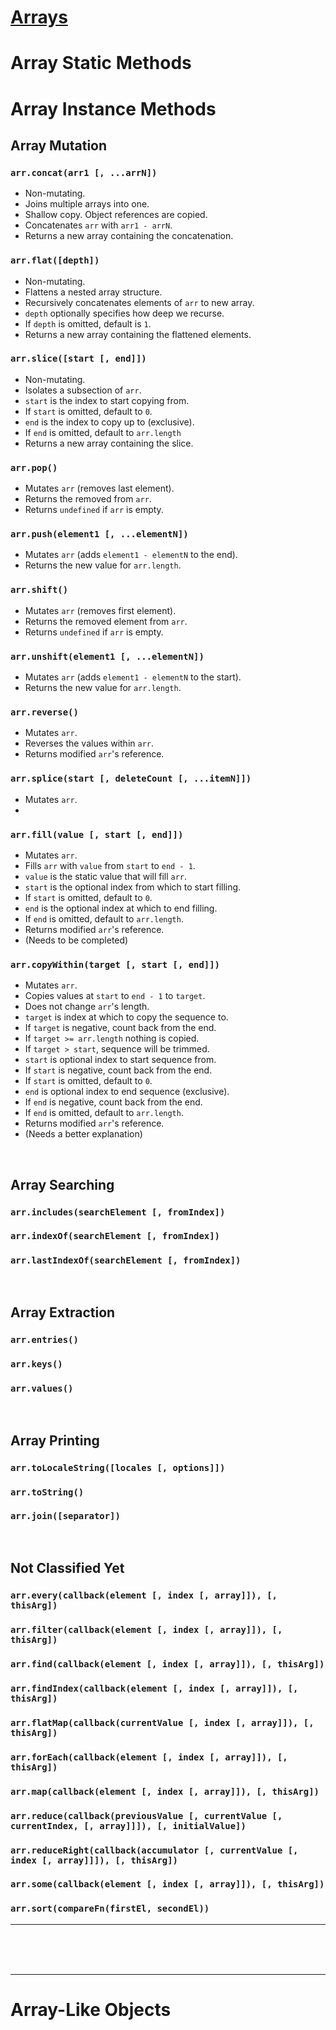 # [Arrays](https://developer.mozilla.org/en-US/docs/Web/JavaScript/Reference/Global_Objects/Array)

# Array Static Methods

# Array Instance Methods
## Array Mutation
### `arr.concat(arr1 [, ...arrN])`
- Non-mutating. 
- Joins multiple arrays into one.
- Shallow copy. Object references are copied.
- Concatenates `arr` with `arr1 - arrN`.
- Returns a new array containing the concatenation.

### `arr.flat([depth])`
- Non-mutating.
- Flattens a nested array structure.
- Recursively concatenates elements of `arr` to new array.
- `depth` optionally specifies how deep we recurse. 
- If `depth` is omitted, default is `1`.
- Returns a new array containing the flattened elements.

### `arr.slice([start [, end]])`
- Non-mutating. 
- Isolates a subsection of `arr`.
- `start` is the index to start copying from.
- If `start` is omitted, default to `0`.
- `end` is the index to copy up to (exclusive).
- If `end` is omitted, default to `arr.length`
- Returns a new array containing the slice.

### `arr.pop()`
- Mutates `arr` (removes last element).
- Returns the removed from `arr`.
- Returns `undefined` if `arr` is empty.

### `arr.push(element1 [, ...elementN])`
- Mutates `arr` (adds `element1 - elementN` to the end).
- Returns the new value for `arr.length`. 

### `arr.shift()`
- Mutates `arr` (removes first element).
- Returns the removed element from `arr`.
- Returns `undefined` if `arr` is empty.

### `arr.unshift(element1 [, ...elementN])`
- Mutates `arr` (adds `element1 - elementN` to the start).
- Returns the new value for `arr.length`.

### `arr.reverse()`
- Mutates `arr`.
- Reverses the values within `arr`.
- Returns modified `arr`'s reference.

### `arr.splice(start [, deleteCount [, ...itemN]])`
- Mutates `arr`.
- 

### `arr.fill(value [, start [, end]])`
- Mutates `arr`. 
- Fills `arr` with `value` from `start` to `end - 1`.
- `value` is the static value that will fill `arr`.
- `start` is the optional index from which to start filling.
- If `start` is omitted, default to `0`.
- `end` is the optional index at which to end filling.
- If `end` is omitted, default to `arr.length`.
- Returns modified `arr`'s reference.
- (Needs to be completed)

### `arr.copyWithin(target [, start [, end]])`
- Mutates `arr`.
- Copies values at `start` to `end - 1` to `target`.
- Does not change `arr`'s length.
- `target` is index at which to copy the sequence to.
- If `target` is negative, count back from the end.
- If `target >= arr.length` nothing is copied.
- If `target > start`, sequence will be trimmed.
- `start` is optional index to start sequence from.
- If `start` is negative, count back from the end. 
- If `start` is omitted, default to `0`.
- `end` is optional index to end sequence (exclusive).
- If `end` is negative, count back from the end.
- If `end` is omitted, default to `arr.length`.
- Returns modified `arr`'s reference.
- (Needs a better explanation)

<br>

## Array Searching
### `arr.includes(searchElement [, fromIndex])`
### `arr.indexOf(searchElement [, fromIndex])`
### `arr.lastIndexOf(searchElement [, fromIndex])`

<br>

## Array Extraction
### `arr.entries()`
### `arr.keys()`
### `arr.values()`

<br>

## Array Printing
### `arr.toLocaleString([locales [, options]])`
### `arr.toString()`
### `arr.join([separator])`

<br>

## Not Classified Yet
### `arr.every(callback(element [, index [, array]]), [, thisArg])`

### `arr.filter(callback(element [, index [, array]]), [, thisArg])`

### `arr.find(callback(element [, index [, array]]), [, thisArg])`

### `arr.findIndex(callback(element [, index [, array]]), [, thisArg])`

### `arr.flatMap(callback(currentValue [, index [, array]]), [, thisArg])`

### `arr.forEach(callback(element [, index [, array]]), [, thisArg])`

### `arr.map(callback(element [, index [, array]]), [, thisArg])`

### `arr.reduce(callback(previousValue [, currentValue [, currentIndex, [, array]]]), [, initialValue])`

### `arr.reduceRight(callback(accumulator [, currentValue [, index [, array]]]), [, thisArg])`

### `arr.some(callback(element [, index [, array]]), [, thisArg])`

### `arr.sort(compareFn(firstEl, secondEl))`

<hr>
<br>
<br>
<br>
<hr>

# Array-Like Objects